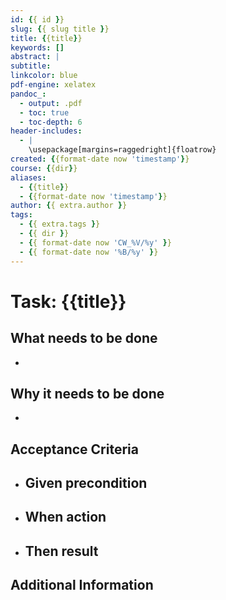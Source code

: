 ```yaml
---
id: {{ id }}
slug: {{ slug title }}
title: {{title}}
keywords: []
abstract: |
subtitle:
linkcolor: blue
pdf-engine: xelatex
pandoc_:
  - output: .pdf
  - toc: true
  - toc-depth: 6
header-includes:
  - |
    \usepackage[margins=raggedright]{floatrow}
created: {{format-date now 'timestamp'}}
course: {{dir}}
aliases:
  - {{title}}
  - {{format-date now 'timestamp'}}
author: {{ extra.author }}
tags:
  - {{ extra.tags }}
  - {{ dir }}
  - {{ format-date now 'CW_%V/%y' }}
  - {{ format-date now '%B/%y' }}
---
```


# Task: {{title}}

## What needs to be done

-

## Why it needs to be done

-

## Acceptance Criteria

- ## **Given** precondition
- ## **When** action
- ## **Then** result

## Additional Information
